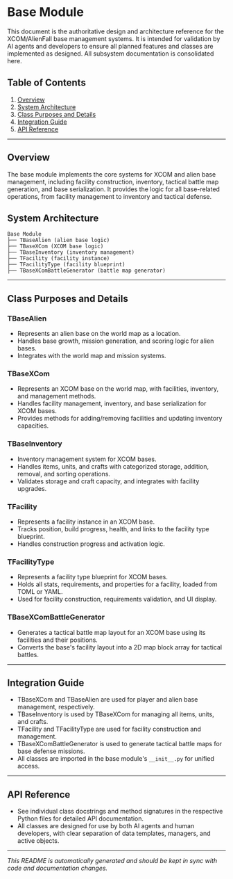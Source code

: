 # Base Module

This document is the authoritative design and architecture reference for the XCOM/AlienFall base management systems. It is intended for validation by AI agents and developers to ensure all planned features and classes are implemented as designed. All subsystem documentation is consolidated here.

## Table of Contents
1. [Overview](#overview)
2. [System Architecture](#system-architecture)
3. [Class Purposes and Details](#class-purposes-and-details)
4. [Integration Guide](#integration-guide)
5. [API Reference](#api-reference)

---

## Overview

The base module implements the core systems for XCOM and alien base management, including facility construction, inventory, tactical battle map generation, and base serialization. It provides the logic for all base-related operations, from facility management to inventory and tactical defense.

## System Architecture

```
Base Module
├── TBaseAlien (alien base logic)
├── TBaseXCom (XCOM base logic)
├── TBaseInventory (inventory management)
├── TFacility (facility instance)
├── TFacilityType (facility blueprint)
├── TBaseXComBattleGenerator (battle map generator)
```

---

## Class Purposes and Details

### TBaseAlien
- Represents an alien base on the world map as a location.
- Handles base growth, mission generation, and scoring logic for alien bases.
- Integrates with the world map and mission systems.

### TBaseXCom
- Represents an XCOM base on the world map, with facilities, inventory, and management methods.
- Handles facility management, inventory, and base serialization for XCOM bases.
- Provides methods for adding/removing facilities and updating inventory capacities.

### TBaseInventory
- Inventory management system for XCOM bases.
- Handles items, units, and crafts with categorized storage, addition, removal, and sorting operations.
- Validates storage and craft capacity, and integrates with facility upgrades.

### TFacility
- Represents a facility instance in an XCOM base.
- Tracks position, build progress, health, and links to the facility type blueprint.
- Handles construction progress and activation logic.

### TFacilityType
- Represents a facility type blueprint for XCOM bases.
- Holds all stats, requirements, and properties for a facility, loaded from TOML or YAML.
- Used for facility construction, requirements validation, and UI display.

### TBaseXComBattleGenerator
- Generates a tactical battle map layout for an XCOM base using its facilities and their positions.
- Converts the base's facility layout into a 2D map block array for tactical battles.

---

## Integration Guide

- TBaseXCom and TBaseAlien are used for player and alien base management, respectively.
- TBaseInventory is used by TBaseXCom for managing all items, units, and crafts.
- TFacility and TFacilityType are used for facility construction and management.
- TBaseXComBattleGenerator is used to generate tactical battle maps for base defense missions.
- All classes are imported in the base module's `__init__.py` for unified access.

---

## API Reference

- See individual class docstrings and method signatures in the respective Python files for detailed API documentation.
- All classes are designed for use by both AI agents and human developers, with clear separation of data templates, managers, and active objects.

---

*This README is automatically generated and should be kept in sync with code and documentation changes.*

